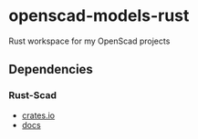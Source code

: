 # openscad-models-rust
Rust workspace for my OpenScad projects

## Dependencies

### Rust-Scad

- [crates.io](https://crates.io/crates/scad)
- [docs](http://thezoq2.github.io/Rust-Scad/doc/scad_generator/index.html)
